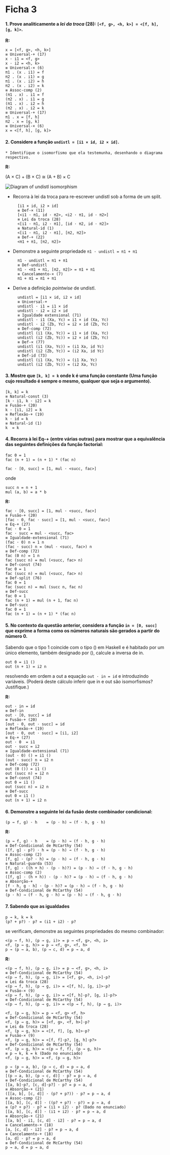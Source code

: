 Ficha 3
=====================

#### 1. Prove analiticamente a *lei da troca* (28): `[<f, g>, <h, k>] = <[f, h], [g, k]>`.

**R:**

    x = [<f, g>, <h, k>]
    ≡ Universal-+ (17)
    x · i1 = <f, g>
    x · i2 = <h, k>
    ≡ Universal-× (6)
    π1 . (x . i1) = f
    π2 . (x . i1) = g
    π1 . (x . i2) = h
    π2 . (x . i2) = k
    ≡ Assoc-comp (2)
    (π1 . x) . i1 = f
    (π2 . x) . i1 = g
    (π1 . x) . i2 = h
    (π2 . x) . i2 = k
    ≡ Universal-+ (17)
    π1 . x = [f, h]
    π2 . x = [g, k]
    ≡ Universal-× (6)
    x = <[f, h], [g, k]>


#### 2. Considere a função `undistl = [i1 × id, i2 × id]`.

    * Identifique o isomorfismo que ela testemunha, desenhando o diagrama respectivo.

**R:**

(A × C) + (B × C) ≅ (A + B) × C


![Diagram of undistl isomorphism](/images/undistl_iso.png)

* Recorra à lei da troca para re-escrever undistl sob a forma de um split.

        [i1 × id, i2 × id]
        ≡ Def-× (11)
        [<i1 · π1, id · π2>, <i2 · π1, id · π2>]
        ≡ Lei da troca (28)
        <[i1 · π1, i2 · π1], [id · π2, id · π2]>
        ≡ Natural-id (1)
        <[i1 · π1, i2 · π1], [π2, π2]>
        ≡ Def-+ (22)
        <π1 + π1, [π2, π2]>

* Demonstre a seguinte propriedade `π1 · undistl = π1 + π1`

        π1 · undistl = π1 + π1
        ≡ Def-undistl
        π1 · <π1 + π1, [π2, π2]> = π1 + π1
        ≡ Cancelamento-× (7)
        π1 + π1 = π1 + π1

* Derive a definição *pointwise* de undistl.

        undistl = [i1 × id, i2 × id]
        ≡ Universal-+
        undistl · i1 = i1 × id
        undistl · i2 = i2 × id
        ≡ Igualdade extensional (71)
        undistl · i1 (Xa, Yc) = i1 × id (Xa, Yc)
        undistl · i2 (Zb, Yc) = i2 × id (Zb, Yc)
        ≡ Def-comp (72)
        undistl (i1 (Xa, Yc)) = i1 × id (Xa, Yc)
        undistl (i2 (Zb, Yc)) = i2 × id (Zb, Yc)
        ≡ Def-× (77)
        undistl (i1 (Xa, Yc)) = (i1 Xa, id Yc)
        undistl (i2 (Zb, Yc)) = (i2 Xa, id Yc)
        ≡ Def-id (73)
        undistl (i1 (Xa, Yc)) = (i1 Xa, Yc)
        undistl (i2 (Zb, Yc)) = (i2 Xa, Yc)

#### 3. Mostre que `[k, k] = k` onde k é uma função constante (Uma função cujo resultado é sempre o mesmo, qualquer que seja o argumento).

    [k, k] = k
    ≡ Natural-const (3)
    [k · i1, k · i2] = k
    ≡ Fusão-+ (20)
    k · [i1, i2] = k
    ≡ Reflexão-+ (19)
    k · id = k
    ≡ Natural-id (1)
    k  = k


#### 4. Recorra à lei Eq-+ (entre várias outras) para mostrar que a equivalência das seguintes definições da função factorial:

    fac 0 = 1
    fac (n + 1) = (n + 1) * (fac n)

    fac · [0, succ] = [1, mul · <succ, fac>]

onde

    succ n = n + 1
    mul (a, b) = a * b


**R:**

    fac · [0, succ] = [1, mul · <succ, fac>]
    ≡ Fusão-+ (20)
    [fac · 0, fac · succ] = [1, mul · <succ, fac>]
    ≡ Eq-+ (27)
    fac · 0 = 1
    fac · succ = mul · <succ, fac>
    ≡ Igualdade-extensional (71)
    (fac · 0) n = 1 n
    (fac · succ) n = (mul · <succ, fac>) n
    ≡ Def-comp (72)
    fac (0 n) = 1 n
    fac (succ n) = mul (<succ, fac> n)
    ≡ Def-const (74)
    fac 0 = 1
    fac (succ n) = mul (<succ, fac> n)
    ≡ Def-split (76)
    fac 0 = 1
    fac (succ n) = mul (succ n, fac n)
    ≡ Def-succ
    fac 0 = 1
    fac (n + 1) = mul (n + 1, fac n)
    ≡ Def-succ
    fac 0 = 1
    fac (n + 1) = (n + 1) * (fac n)

    
#### 5. No contexto da questão anterior, considera a função `in = [0, succ]` que exprime a forma como os números naturais são gerados a partir do número 0.

Sabendo que o tipo 1 coincide com o tipo () em Haskell e é habitado por um único elemento, também designado por (), calcule a inversa de in.

    out 0 = i1 ()
    out (n + 1) = i2 n

resolvendo em ordem a out a equação `out · in = id` e introduzindo variáveis. (Poderá deste cálculo inferir que in e out são isomorfismos? Justifique.)

**R:**

    out · in = id
    ≡ Def-in
    out · [0, succ] = id
    ≡ Fusão-+ (20)
    [out · 0, out · succ] = id
    ≡ Reflexão-+ (19)
    [out · 0, out · succ] = [i1, i2]
    ≡ Eq-+ (27)
    out · 0  = i1
    out · succ = i2
    ≡ Igualdade-extensional (71)
    (out · 0) () = i1 ()
    (out · succ) n = i2 n
    ≡ Def-comp (72)
    out (0 ()) = i1 ()
    out (succ n) = i2 n
    ≡ Def-const (74)
    out 0 = i1 ()
    out (succ n) = i2 n
    ≡ Def-succ
    out 0 = i1 () 
    out (n + 1) = i2 n
    
    
#### 6. Demonstre a seguinte lei da fusão deste combinador condicional:


    (p → f, g) · h    = (p · h) → (f · h, g · h)

**R:**

    (p → f, g) · h    = (p · h) → (f · h, g · h)
    ≡ Def-Condicional de McCarthy (54)
    ([f, g] · p?) · h = (p · h) → (f · h, g · h)
    ≡ Assoc-comp (2)
    [f, g] · (p? · h) = (p · h) → (f · h, g · h)
    ≡ Natural-guarda (53)
    [f, g] · ((h + h) · (p · h)?) = (p · h) → (f · h, g · h)
    ≡ Assoc-comp (2)
    ([f, g] · (h + h)) · (p · h)? = (p · h) → (f · h, g · h)
    ≡ Absorção-+
    [f · h, g · h] · (p · h)? = (p · h) → (f · h, g · h)
    ≡ Def-Condicional de McCarthy (54)
    (p · h) → (f · h, g · h) = (p · h) → (f · h, g · h)

#### 7. Sabendo que as igualdades

    p → k, k = k 
    (p? + p?) · p? = (i1 + i2) · p?

se verificam, demonstre as seguintes propriedades do mesmo combinador:

    <(p → f, h), (p → g, i)> = p → <f, g>, <h, i>
    <f, (p → g, h)> = p → <f, g>, <f, h>
    p → (p → a, b), (p → c, d) = p → a, d

**R:** 

    <(p → f, h), (p → g, i)> = p → <f, g>, <h, i>
    ≡ Def-Condicional de McCarthy (54)
    <(p → f, h), (p → g, i)> = [<f, g>, <h, i>]·p?
    ≡ Lei da troca (28)
    <(p → f, h), (p → g, i)> = <[f, h], [g, i]>·p?
    ≡ Fusão-× (9)
    <(p → f, h), (p → g, i)> = <[f, h]·p?, [g, i]·p?>
    ≡ Def-Condicional de McCarthy (54)
    <(p → f, h), (p → g, i)> = <(p → f, h), (p → g, i)> 

    <f, (p → g, h)> = p → <f, g> <f, h>
    ≡ Def-Condicional de McCarthy (54)
    <f, (p → g, h)> = [<f, g>, <f, h>]·p?
    ≡ Lei da troca (28)
    <f, (p → g, h)> = <[f, f], [g, h]>·p?
    ≡ Fusão-× (9)
    <f, (p → g, h)> = <[f, f]·p?, [g, h]·p?>
    ≡ Def-Condicional de McCarthy (54)
    <f, (p → g, h)> = <(p → f, f), (p → g, h)>
    ≡ p → k, k = k (Dado no enunciado)
    <f, (p → g, h)> = <f, (p → g, h)>

    p → (p → a, b), (p → c, d) = p → a, d
    ≡ Def-Condicional de McCarthy (54)
    [(p → a, b), (p → c, d)] · p? = p → a, d
    ≡ Def-Condicional de McCarthy (54)
    [[a, b]·p?, [c, d]·p?] · p? = p → a, d
    ≡ Absorção-+ (21)
    ([[a, b], [c, d]] · (p? + p?)) · p? = p → a, d
    ≡ Assoc-comp (2)
    [[a, b], [c, d]] · ((p? + p?) · p?) = p → a, d
    ≡ (p? + p?) · p? = (i1 + i2) · p? (Dado no enunciado)
    [[a, b], [c, d]] · (i1 + i2) · p? = p → a, d
    ≡ Absorção-+ (21)
    [[a, b] · i1, [c, d] · i2] · p? = p → a, d
    ≡ Cancelamento-+ (18)
    [a, [c, d] · i2] · p? = p → a, d
    ≡ Cancelamento-+ (18)
    [a, d] · p? = p → a, d
    ≡ Def-Condicional de McCarthy (54)
    p → a, d = p → a, d
